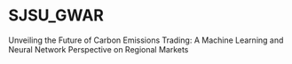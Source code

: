 # SJSU_GWAR
Unveiling the Future of Carbon Emissions Trading: A Machine Learning and Neural Network Perspective on Regional Markets
